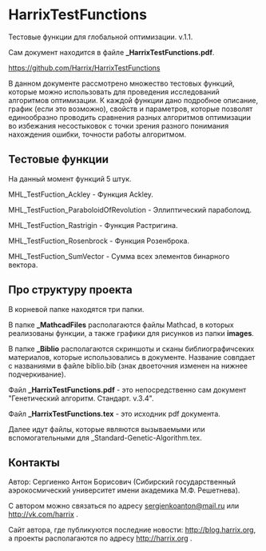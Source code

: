 HarrixTestFunctions
===================

Тестовые функции для глобальной оптимизации. v.1.1.

Сам документ находится в файле **_HarrixTestFunctions.pdf**.

https://github.com/Harrix/HarrixTestFunctions

В данном документе рассмотрено множество тестовых функций, которые можно использовать для проведения исследований алгоритмов оптимизации. К каждой функции дано подробное описание, график (если это возможно), свойств и параметров, которые позволят единообразно проводить сравнения разных алгоритмов оптимизации во избежания несостыковок с точки зрения разного понимания нахождения ошибки, точности работы алгоритмом.

Тестовые функции
---------------

На данный момент функций 5 штук.

MHL_TestFuction_Ackley - Функция Ackley.

MHL_TestFuction_ParaboloidOfRevolution - Эллиптический параболоид.

MHL_TestFuction_Rastrigin - Функция Растригина.

MHL_TestFuction_Rosenbrock - Функция Розенброка.

MHL_TestFuction_SumVector - Сумма всех элементов бинарного вектора.

Про структуру проекта
---------------

В корневой папке находятся три папки. 

В папке **_MathcadFiles** располагаются файлы Mathcad, в которых реализованы функции, а также графики для рисунков из папки **images**. 

В папке **_Biblio** располагаются скриншоты и сканы библиографичсеких материалов, которые использовались в документе. Название совпдает с названиями в файле biblio.bib (знак двоеточния изменен на нижнее подчеркивание).

Файл **_HarrixTestFunctions.pdf** - это непосредственно сам документ "Генетический алгоритм. Стандарт. v.3.4".

Файл **_HarrixTestFunctions.tex** - это исходник pdf документа.

Далее идут файлы, которые являются вызываемыми или вспомогательными для _Standard-Genetic-Algorithm.tex.

Контакты
---------------

Автор: Сергиенко Антон Борисович (Сибирский государственный аэрокосмический университет имени академика М.Ф. Решетнева).

С автором можно связаться по адресу sergienkoanton@mail.ru или  http://vk.com/harrix .

Сайт автора, где публикуются последние новости: http://blog.harrix.org, а проекты располагаются по адресу http://harrix.org .
